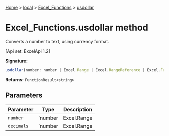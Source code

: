 [Home](./index) &gt; [local](local.md) &gt; [Excel\_Functions](local.excel_functions.md) &gt; [usdollar](local.excel_functions.usdollar.md)

# Excel\_Functions.usdollar method

Converts a number to text, using currency format. 

 \[Api set: ExcelApi 1.2\]

**Signature:**
```javascript
usdollar(number: number | Excel.Range | Excel.RangeReference | Excel.FunctionResult<any>, decimals?: number | Excel.Range | Excel.RangeReference | Excel.FunctionResult<any>): FunctionResult<string>;
```
**Returns:** `FunctionResult<string>`

## Parameters

|  Parameter | Type | Description |
|  --- | --- | --- |
|  `number` | `number | Excel.Range | Excel.RangeReference | Excel.FunctionResult<any>` |  |
|  `decimals` | `number | Excel.Range | Excel.RangeReference | Excel.FunctionResult<any>` |  |


